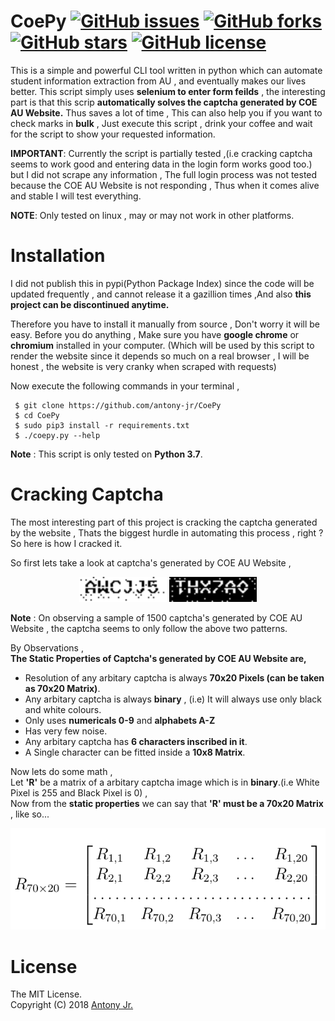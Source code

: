 # CoePy [![GitHub issues](https://img.shields.io/github/issues/antony-jr/CoePy.svg?style=flat-square)](https://github.com/antony-jr/CoePy/issues) [![GitHub forks](https://img.shields.io/github/forks/antony-jr/CoePy.svg?style=flat-square)](https://github.com/antony-jr/CoePy/network) [![GitHub stars](https://img.shields.io/github/stars/antony-jr/CoePy.svg?style=flat-square)](https://github.com/antony-jr/CoePy/stargazers) [![GitHub license](https://img.shields.io/github/license/antony-jr/CoePy.svg?style=flat-square)](https://github.com/antony-jr/CoePy/blob/master/LICENSE)

This is a simple and powerful CLI tool written in python which can automate student information extraction from AU , and
eventually makes our lives better.
This script simply uses **selenium to enter form feilds** , the interesting part is that this scrip **automatically solves the
captcha generated by COE AU Website.**
Thus saves a lot of time , This can also help you if you want to check marks in **bulk** , Just execute this script , drink
your coffee and wait for the script to show your requested information.

**IMPORTANT**: Currently the script is partially tested ,(i.e cracking captcha seems to work good and entering data in the login form works good too.) but I did not scrape any information , The full login process was not tested because the COE AU Website is not responding , Thus
when it comes alive and stable I will test everything.

**NOTE**: Only tested on linux , may or may not work in other platforms.

# Installation

I did not publish this in pypi(Python Package Index) since the code will be updated frequently , and cannot release it a gazillion times ,And also **this project can be discontinued anytime.** 

Therefore you have to install it manually from source , Don't worry it will be easy. Before you do anything , Make sure you have **google chrome** or **chromium** installed in your computer. (Which will be used by this script to render the website since it
depends so much on a real browser , I will be honest , the website is very cranky when scraped with requests)

Now execute the following commands in your terminal ,
```
 $ git clone https://github.com/antony-jr/CoePy
 $ cd CoePy
 $ sudo pip3 install -r requirements.txt
 $ ./coepy.py --help
```

**Note** : This script is only tested on **Python 3.7**.

# Cracking Captcha

The most interesting part of this project is cracking the captcha generated by the website , Thats the biggest hurdle
in automating this process , right ?
So here is how I cracked it.

So first lets take a look at captcha's generated by COE AU Website ,
<p align=center>
 <img src="CaptchaSamples/CaptchaSample0.png" height=40 width=140/>
 <img src="CaptchaSamples/CaptchaSample1.png" height=40 width=140/>
</p>

**Note** : On observing a sample of 1500 captcha's generated by COE AU Website , the captcha seems to only follow the above two patterns.

By Observations ,   
**The Static Properties of Captcha's generated by COE AU Website are,**   

* Resolution of any arbitary captcha is always **70x20 Pixels (can be taken as 70x20 Matrix)**.
* Any arbitary captcha is always **binary** , (i.e) It will always use only black and white colours.
* Only uses **numericals 0-9** and **alphabets A-Z**
* Has very few noise.
* Any arbitary captcha has **6 characters inscribed in it**.
* A Single character can be fitted inside a **10x8 Matrix**.

Now lets do some math ,   
Let **'R'** be a matrix of a arbitary captcha image which is in **binary**.(i.e White Pixel is 255 and Black Pixel is 0) ,   
Now from the **static properties** we can say that **'R' must be a 70x20 Matrix** , like so...   
<p align=center>
 <img src="math/r.png" width=auto height=auto />
 </p>
 
 


# License

The MIT License.   
Copyright (C) 2018 [Antony Jr.](https://github.com/antony-jr)
